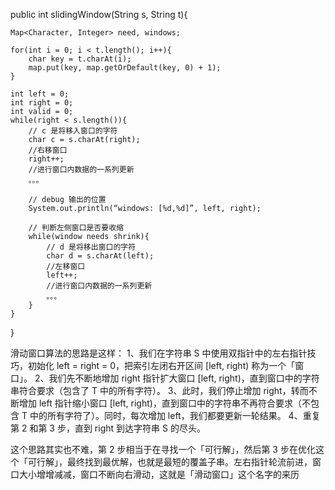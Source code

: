 public int slidingWindow(String s, String t){

	Map<Character, Integer> need, windows;
	
	for(int i = 0; i < t.length(); i++){
		char key = t.charAt(i);
		map.put(key, map.getOrDefault(key, 0) + 1);
	}
	
	int left = 0;
	int right = 0;
	int valid = 0;
	while(right < s.length()){
		// c 是将移入窗口的字符
		char c = s.charAt(right);
		//右移窗口
		right++;
		//进行窗口内数据的一系列更新
		。。。

		// debug 输出的位置
		System.out.println(“windows: [%d,%d]”, left, right);
		
		// 判断左侧窗口是否要收缩
		while(window needs shrink){
			// d 是将移出窗口的字符
			char d = s.charAt(left);
			//左移窗口
			left++; 
			//进行窗口内数据的一系列更新
			。。。
		}
	}
}

滑动窗口算法的思路是这样：
1、我们在字符串 S 中使用双指针中的左右指针技巧，初始化 left = right = 0，把索引左闭右开区间 [left, right) 称为一个「窗口」。
2、我们先不断地增加 right 指针扩大窗口 [left, right)，直到窗口中的字符串符合要求（包含了 T 中的所有字符）。
3、此时，我们停止增加 right，转而不断增加 left 指针缩小窗口 [left, right)，直到窗口中的字符串不再符合要求（不包含 T 中的所有字符了）。同时，每次增加 left，我们都要更新一轮结果。
4、重复第 2 和第 3 步，直到 right 到达字符串 S 的尽头。

这个思路其实也不难，第 2 步相当于在寻找一个「可行解」，然后第 3 步在优化这个「可行解」，最终找到最优解，也就是最短的覆盖子串。左右指针轮流前进，窗口大小增增减减，窗口不断向右滑动，这就是「滑动窗口」这个名字的来历
